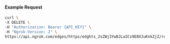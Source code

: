 <!-- Code generated for API Clients. DO NOT EDIT. -->

#### Example Request

```bash
curl \
-X DELETE \
-H "Authorization: Bearer {API_KEY}" \
-H "Ngrok-Version: 2" \
https://api.ngrok.com/edges/https/edghts_2sZWj3YwBJLaICs9E0XJuKnkZjZ/routes/edghtsrt_2sZWj6V4V8w59HYoZ8hNftKn5jm/saml
```
